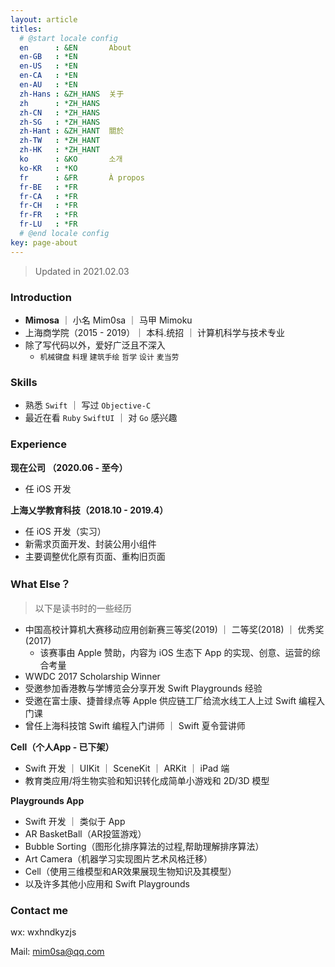 ```yaml
---
layout: article
titles:
  # @start locale config
  en      : &EN       About
  en-GB   : *EN
  en-US   : *EN
  en-CA   : *EN
  en-AU   : *EN
  zh-Hans : &ZH_HANS  关于
  zh      : *ZH_HANS
  zh-CN   : *ZH_HANS
  zh-SG   : *ZH_HANS
  zh-Hant : &ZH_HANT  關於
  zh-TW   : *ZH_HANT
  zh-HK   : *ZH_HANT
  ko      : &KO       소개
  ko-KR   : *KO
  fr      : &FR       À propos
  fr-BE   : *FR
  fr-CA   : *FR
  fr-CH   : *FR
  fr-FR   : *FR
  fr-LU   : *FR
  # @end locale config
key: page-about
---
```


>  Updated in 2021.02.03



### Introduction

* **Mimosa** ｜ 小名 Mim0sa ｜ 马甲 Mimoku
* 上海商学院（2015 - 2019）｜ 本科.统招 ｜ 计算机科学与技术专业
* 除了写代码以外，爱好广泛且不深入
  * `机械键盘`  `料理`  `建筑手绘`  `哲学`  `设计`  `麦当劳`




### Skills

* 熟悉 `Swift` ｜ 写过 `Objective-C` 
* 最近在看 `Ruby`  `SwiftUI` ｜ 对 `Go` 感兴趣




### Experience

**现在公司 （2020.06 - 至今）**

* 任 iOS 开发

**上海乂学教育科技（2018.10 - 2019.4）**

* 任 iOS 开发（实习）
* 新需求页面开发、封装公用小组件
* 主要调整优化原有页面、重构旧页面




### What Else？

> 以下是读书时的一些经历

* 中国高校计算机大赛移动应用创新赛三等奖(2019) ｜ 二等奖(2018) ｜ 优秀奖(2017)
  * 该赛事由 Apple 赞助，内容为 iOS 生态下 App 的实现、创意、运营的综合考量
* WWDC 2017 Scholarship Winner
* 受邀参加香港教与学博览会分享开发 Swift Playgrounds 经验
* 受邀在富士康、捷普绿点等 Apple 供应链工厂给流水线工人上过 Swift 编程入门课
* 曾任上海科技馆 Swift 编程入门讲师 ｜ Swift 夏令营讲师

**Cell（个人App - 已下架）**

* Swift 开发 ｜ UIKit ｜ SceneKit ｜ ARKit ｜ iPad 端
* 教育类应用/将生物实验和知识转化成简单小游戏和 2D/3D 模型

**Playgrounds App**

* Swift 开发 ｜ 类似于 App
* AR BasketBall（AR投篮游戏）
* Bubble Sorting（图形化排序算法的过程,帮助理解排序算法）
* Art Camera（机器学习实现图片艺术风格迁移）
* Cell（使用三维模型和AR效果展现生物知识及其模型）
* 以及许多其他小应用和 Swift Playgrounds



### Contact me

wx: wxhndkyzjs

Mail: [mim0sa@qq.com](mailto:mim0sa@qq.com)



